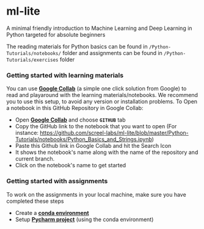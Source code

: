 # ml-lite

A minimal friendly introduction to Machine Learning and Deep Learning in Python targeted for absolute beginners

The reading materials for Python basics can be found in `/Python-Tutorials/notebooks/` folder and assignments can be found in `/Python-Tutorials/exercises` folder

### Getting started with learning materials

You can use **[Google Collab](https://colab.research.google.com/)** (a simple one click solution from Google) to read and playaround with the learning materials/notebooks. We recommend you to use this setup, to avoid any version or installation problems. To Open a notebook in this GitHub Repository in Google Collab:

* Open **[Google Collab](https://colab.research.google.com/)** and choose **`GITHUB`** tab
* Copy the GitHub link to the notebook that you want to open (For instance: https://github.com/screel-labs/ml-lite/blob/master/Python-Tutorials/notebooks/Python_Basics_and_Strings.ipynb)
 * Paste this Github link in Google Collab and hit the Search Icon
 * It shows the notebook's name along with the name of the repository and current branch. 
 * Click on the notebook's name to get started 
 
### Getting started with assignments
To work on the assignments in your local machine, make sure you have completed these steps
* Create a **[conda environment](https://conda.io/docs/user-guide/tasks/manage-environments.html#creating-an-environment-with-commands)**
* Setup **[Pycharm project](https://medium.com/infinity-aka-aseem/how-to-setup-pycharm-with-an-anaconda-virtual-environment-already-created-fb927bacbe61)** (using the conda environment)
